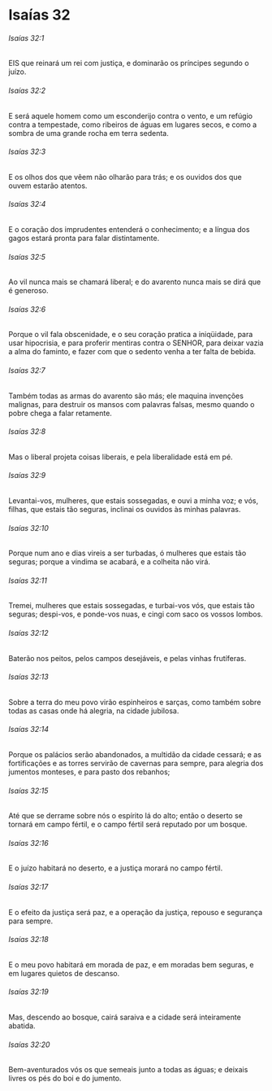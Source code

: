 # Isaías 32

###### Isaías 32:1

EIS que reinará um rei com justiça, e dominarão os príncipes segundo o juízo.

###### Isaías 32:2

E será aquele homem como um esconderijo contra o vento, e um refúgio contra a tempestade, como ribeiros de águas em lugares secos, e como a sombra de uma grande rocha em terra sedenta.

###### Isaías 32:3

E os olhos dos que vêem não olharão para trás; e os ouvidos dos que ouvem estarão atentos.

###### Isaías 32:4

E o coração dos imprudentes entenderá o conhecimento; e a língua dos gagos estará pronta para falar distintamente.

###### Isaías 32:5

Ao vil nunca mais se chamará liberal; e do avarento nunca mais se dirá que é generoso.

###### Isaías 32:6

Porque o vil fala obscenidade, e o seu coração pratica a iniqüidade, para usar hipocrisia, e para proferir mentiras contra o SENHOR, para deixar vazia a alma do faminto, e fazer com que o sedento venha a ter falta de bebida.

###### Isaías 32:7

Também todas as armas do avarento são más; ele maquina invenções malignas, para destruir os mansos com palavras falsas, mesmo quando o pobre chega a falar retamente.

###### Isaías 32:8

Mas o liberal projeta coisas liberais, e pela liberalidade está em pé.

###### Isaías 32:9

Levantai-vos, mulheres, que estais sossegadas, e ouvi a minha voz; e vós, filhas, que estais tão seguras, inclinai os ouvidos às minhas palavras.

###### Isaías 32:10

Porque num ano e dias vireis a ser turbadas, ó mulheres que estais tão seguras; porque a vindima se acabará, e a colheita não virá.

###### Isaías 32:11

Tremei, mulheres que estais sossegadas, e turbai-vos vós, que estais tão seguras; despi-vos, e ponde-vos nuas, e cingi com saco os vossos lombos.

###### Isaías 32:12

Baterão nos peitos, pelos campos desejáveis, e pelas vinhas frutíferas.

###### Isaías 32:13

Sobre a terra do meu povo virão espinheiros e sarças, como também sobre todas as casas onde há alegria, na cidade jubilosa.

###### Isaías 32:14

Porque os palácios serão abandonados, a multidão da cidade cessará; e as fortificações e as torres servirão de cavernas para sempre, para alegria dos jumentos monteses, e para pasto dos rebanhos;

###### Isaías 32:15

Até que se derrame sobre nós o espírito lá do alto; então o deserto se tornará em campo fértil, e o campo fértil será reputado por um bosque.

###### Isaías 32:16

E o juízo habitará no deserto, e a justiça morará no campo fértil.

###### Isaías 32:17

E o efeito da justiça será paz, e a operação da justiça, repouso e segurança para sempre.

###### Isaías 32:18

E o meu povo habitará em morada de paz, e em moradas bem seguras, e em lugares quietos de descanso.

###### Isaías 32:19

Mas, descendo ao bosque, cairá saraiva e a cidade será inteiramente abatida.

###### Isaías 32:20

Bem-aventurados vós os que semeais junto a todas as águas; e deixais livres os pés do boi e do jumento.

